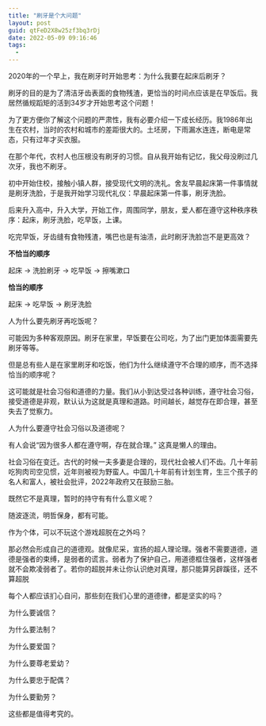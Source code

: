 ```yaml
---
title: "刷牙是个大问题"
layout: post
guid: qtFeD2X8w25zf3bq3rDj
date: 2022-05-09 09:16:46
tags:
  -
---
```


2020年的一个早上，我在刷牙时开始思考：为什么我要在起床后刷牙？

刷牙的目的是为了清洁牙齿表面的食物残渣，更恰当的时间点应该是在早饭后。我居然循规蹈矩的活到34岁才开始思考这个问题！

为了更方便你了解这个问题的严肃性，我有必要介绍一下成长经历。我1986年出生在农村，当时的农村和城市的差距很大的。土坯房，下雨漏水连连，断电是常态，只有过年才买衣服。

在那个年代，农村人也压根没有刷牙的习惯。自从我开始有记忆，我父母没刷过几次牙，我也不刷牙。

初中开始住校，接触小镇人群，接受现代文明的洗礼。舍友早晨起床第一件事情就是刷牙洗脸，于是我开始学习现代礼仪：早晨起床第一件事，刷牙洗脸。

后来升入高中，升入大学，开始工作，周围同学，朋友，爱人都在遵守这种秩序秩序：起床，刷牙洗脸，吃早饭，上课。

吃完早饭，牙齿缝有食物残渣，嘴巴也是有油渍，此时刷牙洗脸岂不是更高效？

**不恰当的顺序**

起床 -> 洗脸刷牙 -> 吃早饭 -> 擦嘴漱口

**恰当的顺序**

起床 -> 吃早饭 -> 刷牙洗脸


人为什么要先刷牙再吃饭呢？

可能因为多种客观原因。刷牙在家里，早饭要在公司吃，为了出门更加体面需要先刷牙等等。


但是总有些人是在家里刷牙和吃饭，他们为什么继续遵守不合理的顺序，而不选择恰当的顺序呢？

这可能就是社会习俗和道德的力量。我们从小到达受过各种训练，遵守社会习俗，接受道德是非观，默认认为这就是真理和道路。时间越长，越觉存在即合理，甚至失去了觉察力。

人为什么要遵守社会习俗以及道德呢？

有人会说“因为很多人都在遵守啊，存在就合理。” 这真是懒人的理由。

社会习俗在变迁。古代的时候一夫多妻是合理的，现代社会被人们不齿。几十年前吃狗肉司空见惯，近年则被视为野蛮人。中国几十年前有计划生育，生三个孩子的名人和富人，被社会批评，2022年政府又在鼓励三胎。

既然它不是真理，暂时的持守有有什么意义呢？

随波逐流，明哲保身，都有可能。

作为个体，可以不玩这个游戏超脱在之外吗？

那必然会形成自己的道德观。就像尼采，宣扬的超人理论理。强者不需要道德，道德是强者的束缚，是弱者的谎言。弱者为了保护自己，用道德框住强者，这样强者就不会欺凌弱者了。若你的超脱并未让你认识绝对真理，那只能算另辟蹊径，还不算超脱

每个人都应该扪心自问，那些刻在我们心里的道德律，都是坚实的吗？

为什么要诚信？

为什么要法制？

为什么要爱国？

为什么要尊老爱幼？

为什么要忠于配偶？

为什么要勤劳？

这些都是值得考究的。


